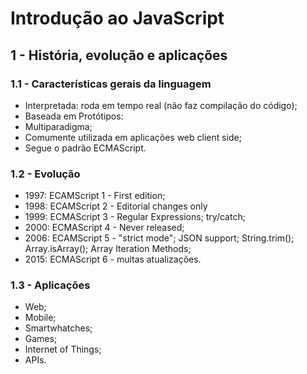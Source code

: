 # Introdução ao JavaScript

## 1 - História, evolução e aplicações

### 1.1 - Características gerais da linguagem
- Interpretada: roda em tempo real (não faz compilação do código);
- Baseada em Protótipos: 
- Multiparadigma;
- Comumente utilizada em aplicações web client side;
- Segue o padrão ECMAScript.

### 1.2 - Evolução
- 1997: ECAMScript 1 - First edition;
- 1998: ECAMScript 2 - Editorial changes only
- 1999: ECMAScript 3 - Regular Expressions; try/catch;
- 2000: ECMAScript 4 - Never released;
- 2006: ECAMScript 5 - "strict mode"; JSON support; String.trim(); Array.isArray(); Array Iteration Methods;
- 2015: ECMAScript 6 - muitas atualizações.

### 1.3 - Aplicações
- Web;
- Mobile;
- Smartwhatches;
- Games;
- Internet of Things;
- APIs.
